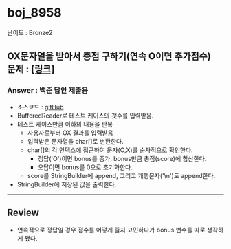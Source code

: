 # boj_8958

난이도 : Bronze2  

OX문자열을 받아서 총점 구하기(연속 O이면 추가점수)  
문제 : <a href="https://www.acmicpc.net/problem/8958" target="_blank"> [링크]</a>
---  

### Answer : 백준 답안 제출용

- 소스코드 : <a href="https://github.com/ttasjwi/BOJ/blob/master/src/boj_8958/Answer.java" target="_blank">gitHub</a>
- BufferedReader로 테스트 케이스의 갯수를 입력받음.
- 테스트 케이스만큼 이하의 내용을 반복
    - 사용자로부터 OX 결과를 입력받음
    - 입력받은 문자열을 char[]로 변환한다.
    - char[]의 각 인덱스에 접근하여 문자(O,X)를 순차적으로 확인한다. 
      - 정답('O')이면 bonus를 증가, bonus만큼 총점(score)에 합산한다.
      - 오답이면 bonus를 0으로 초기화한다.
    - score를 StringBuilder에 append, 그리고 개행문자('\n')도 append한다.
- StringBuilder에 저장된 값을 출력한다.

---

## Review
- 연속적으로 정답일 경우 점수를 어떻게 줄지 고민하다가 bonus 변수를 따로 생각하게 됐다.